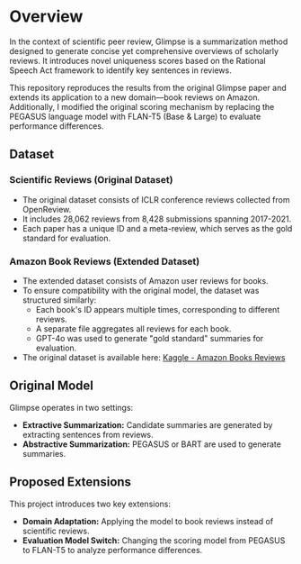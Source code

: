 # Overview
In the context of scientific peer review, Glimpse is a summarization method designed to generate concise yet comprehensive overviews of scholarly reviews. It introduces novel uniqueness scores based on the Rational Speech Act framework to identify key sentences in reviews.

This repository reproduces the results from the original Glimpse paper and extends its application to a new domain—book reviews on Amazon. Additionally, I modified the original scoring mechanism by replacing the PEGASUS language model with FLAN-T5 (Base & Large) to evaluate performance differences.


## Dataset

### Scientific Reviews (Original Dataset)
- The original dataset consists of ICLR conference reviews collected from OpenReview.
- It includes 28,062 reviews from 8,428 submissions spanning 2017-2021.
- Each paper has a unique ID and a meta-review, which serves as the gold standard for evaluation.

### Amazon Book Reviews (Extended Dataset)
- The extended dataset consists of Amazon user reviews for books.
- To ensure compatibility with the original model, the dataset was structured similarly:
  - Each book's ID appears multiple times, corresponding to different reviews.
  - A separate file aggregates all reviews for each book.
  - GPT-4o was used to generate "gold standard" summaries for evaluation.
- The original dataset is available here: [Kaggle - Amazon Books Reviews](https://www.kaggle.com/datasets/mohamedbakhet/amazon-books-reviews?select=Books_rating.csv)


## Original Model
Glimpse operates in two settings:
- **Extractive Summarization:** Candidate summaries are generated by extracting sentences from reviews.
- **Abstractive Summarization:** PEGASUS or BART are used to generate summaries.

## Proposed Extensions
This project introduces two key extensions:
- **Domain Adaptation:** Applying the model to book reviews instead of scientific reviews.
- **Evaluation Model Switch:** Changing the scoring model from PEGASUS to FLAN-T5 to analyze performance differences.
